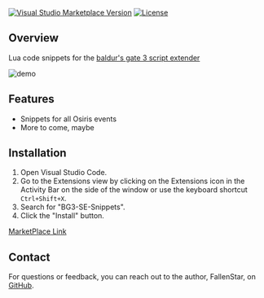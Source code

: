 [![Visual Studio Marketplace Version](https://img.shields.io/visual-studio-marketplace/v/FallenStar.bg3-se-snippets.svg)](https://marketplace.visualstudio.com/items?itemName=FallenStar.bg3-se-snippets)
[![License](https://img.shields.io/badge/license-MIT-blue.svg)](https://github.com/FallenStar08/bg3-se-snippets/blob/master/LICENSE)

## Overview

Lua code snippets for the [baldur's gate 3 script extender](https://github.com/Norbyte/bg3se)

![demo](https://github.com/FallenStar08/bg3-se-snippets/blob/master/.resources/BG3-Snippets-Demo.gif?raw=true)

## Features

- Snippets for all Osiris events
- More to come, maybe

## Installation

1. Open Visual Studio Code.
2. Go to the Extensions view by clicking on the Extensions icon in the Activity Bar on the side of the window or use the keyboard shortcut `Ctrl+Shift+X`.
3. Search for "BG3-SE-Snippets".
4. Click the "Install" button.

[MarketPlace Link](https://marketplace.visualstudio.com/items?itemName=FallenStar.bg3-se-snippets)

## Contact

For questions or feedback, you can reach out to the author, FallenStar, on [GitHub](https://github.com/FallenStar08).